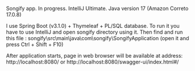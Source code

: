 Songify app. In progress. IntelliJ Ultimate. Java version 17 (Amazon Correto 17.0.8)

I use Spring Boot (v3.1.0) + Thymeleaf + PL/SQL database. 
To run it you have to use IntelliJ and open songify directory using it. Then find and run this file : songify\src\main\java\com\songify\SongifyApplication (open it and press Ctrl + Shift + F10)

After application starts, page in web browser will be available at address: http://localhost:8080/ or http://localhost:8080/swagger-ui/index.html#/
